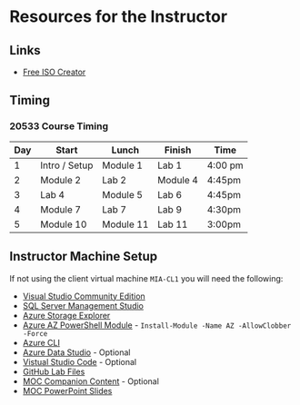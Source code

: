 # Resources for the Instructor

## Links

* [Free ISO Creator](http://www.minidvdsoft.com/isocreator/index.html)

## Timing

### 20533 Course Timing

| Day | Start | Lunch | Finish | Time |
|-|-|-|-|-|
| 1 | Intro / Setup | Module 1 | Lab 1 | 4:00 pm |
| 2 | Module 2 | Lab 2| Module 4 | 4:45pm |
| 3 | Lab 4 | Module 5 | Lab 6 | 4:45pm |
| 4 | Module 7 | Lab 7 | Lab 9 | 4:30pm |
| 5 | Module 10 | Module 11 | Lab 11 | 3:00pm |

## Instructor Machine Setup

If not using the client virtual machine `MIA-CL1` you will need the following:

* [Visual Studio Community Edition](https://visualstudio.microsoft.com/downloads/)
* [SQL Server Management Studio](https://docs.microsoft.com/en-us/sql/ssms/download-sql-server-management-studio-ssms)
* [Azure Storage Explorer](https://azure.microsoft.com/en-au/features/storage-explorer/)
* [Azure AZ PowerShell Module](https://www.powershellgallery.com/packages/AzureRM) - `Install-Module -Name AZ -AllowClobber -Force`
* [Azure CLI](https://docs.microsoft.com/en-us/cli/azure/install-azure-cli-windows)
* [Azure Data Studio](https://docs.microsoft.com/en-us/sql/azure-data-studio/download) - Optional
* [Vistual Studio Code](https://visualstudio.microsoft.com/downloads/) - Optional
* [GitHub Lab Files](https://github.com/MicrosoftLearning)
* [MOC Companion Content](https://www.microsoft.com/en-au/learning/companion-moc.aspx) - Optional
* [MOC PowerPoint Slides](https://learningdownloadcenter.microsoft.com/)
